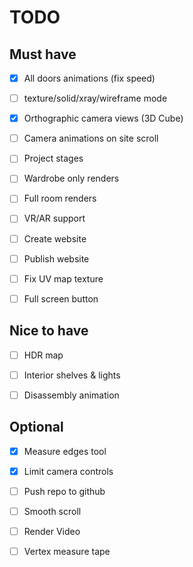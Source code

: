 # TODO


## Must have
- [x] All doors animations (fix speed)
- [ ] texture/solid/xray/wireframe mode
- [x] Orthographic camera views (3D Cube)
- [ ] Camera animations on site scroll
- [ ] Project stages
- [ ] Wardrobe only renders
- [ ] Full room renders
- [ ] VR/AR support
- [ ] Create website
- [ ] Publish website
- [ ] Fix UV map texture
- [ ] Full screen button


## Nice to have
- [ ] HDR map
- [ ] Interior shelves & lights
- [ ] Disassembly animation


## Optional
- [x] Measure edges tool
- [x] Limit camera controls
- [ ] Push repo to github
- [ ] Smooth scroll
- [ ] Render Video
- [ ] Vertex measure tape

